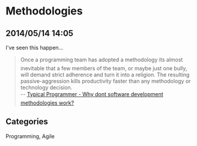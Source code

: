 # Methodologies

## 2014/05/14 14:05

I've seen this happen...

> Once a programming team has adopted a methodology it&#146;s almost inevitable 
> that a few members of the team, or maybe just one bully, will demand 
> strict adherence and turn it into a religion. The resulting 
> passive-aggression kills productivity faster than any methodology or 
> technology decision.  
> -- [Typical Programmer - Why don&#146;t software development methodologies work?][1]

[1]: http://typicalprogrammer.com/why-dont-software-development-methodologies-work/

## Categories
Programming, Agile
